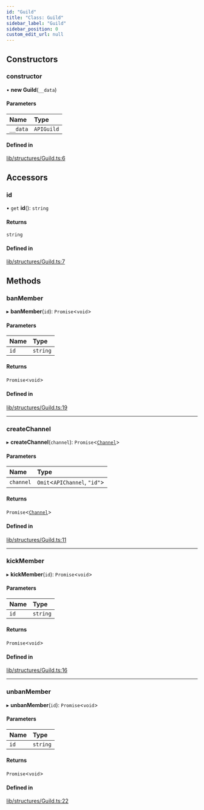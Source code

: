 ```yaml
---
id: "Guild"
title: "Class: Guild"
sidebar_label: "Guild"
sidebar_position: 0
custom_edit_url: null
---
```


## Constructors

### constructor

• **new Guild**(`__data`)

#### Parameters

| Name | Type |
| :------ | :------ |
| `__data` | `APIGuild` |

#### Defined in

[lib/structures/Guild.ts:6](https://github.com/Artrix9095/Slythe.js/blob/e85ec14/packages/core/src/lib/structures/Guild.ts#L6)

## Accessors

### id

• `get` **id**(): `string`

#### Returns

`string`

#### Defined in

[lib/structures/Guild.ts:7](https://github.com/Artrix9095/Slythe.js/blob/e85ec14/packages/core/src/lib/structures/Guild.ts#L7)

## Methods

### banMember

▸ **banMember**(`id`): `Promise`<`void`\>

#### Parameters

| Name | Type |
| :------ | :------ |
| `id` | `string` |

#### Returns

`Promise`<`void`\>

#### Defined in

[lib/structures/Guild.ts:19](https://github.com/Artrix9095/Slythe.js/blob/e85ec14/packages/core/src/lib/structures/Guild.ts#L19)

___

### createChannel

▸ **createChannel**(`channel`): `Promise`<[`Channel`](Channel.md)\>

#### Parameters

| Name | Type |
| :------ | :------ |
| `channel` | `Omit`<`APIChannel`, ``"id"``\> |

#### Returns

`Promise`<[`Channel`](Channel.md)\>

#### Defined in

[lib/structures/Guild.ts:11](https://github.com/Artrix9095/Slythe.js/blob/e85ec14/packages/core/src/lib/structures/Guild.ts#L11)

___

### kickMember

▸ **kickMember**(`id`): `Promise`<`void`\>

#### Parameters

| Name | Type |
| :------ | :------ |
| `id` | `string` |

#### Returns

`Promise`<`void`\>

#### Defined in

[lib/structures/Guild.ts:16](https://github.com/Artrix9095/Slythe.js/blob/e85ec14/packages/core/src/lib/structures/Guild.ts#L16)

___

### unbanMember

▸ **unbanMember**(`id`): `Promise`<`void`\>

#### Parameters

| Name | Type |
| :------ | :------ |
| `id` | `string` |

#### Returns

`Promise`<`void`\>

#### Defined in

[lib/structures/Guild.ts:22](https://github.com/Artrix9095/Slythe.js/blob/e85ec14/packages/core/src/lib/structures/Guild.ts#L22)
